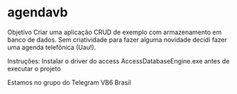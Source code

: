 # agendavb
Objetivo
Criar uma aplicação CRUD de exemplo com armazenamento em banco de dados.
Sem criatividade para fazer alguma novidade decidi fazer uma agenda telefônica (Uau!).

Instruções:
Instalar o driver do access AccessDatabaseEngine.exe antes de executar o projeto

Estamos no grupo do Telegram VB6 Brasil
